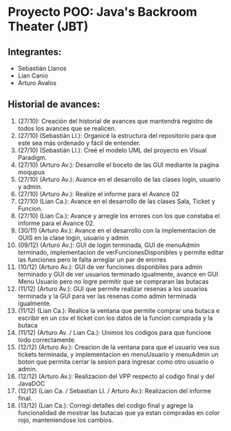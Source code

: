 # Proyecto POO: Java's Backroom Theater (JBT)

## Integrantes:
- Sebastián Llanos
- Lian Canio
- Arturo Avalos

## Historial de avances:
1) (27/10): Creación del historial de avances que mantendrá registro de todos los avances que se realicen.
2) (27/10) (Sebastián Ll.): Organicé la estructura del repositorio para que este sea más ordenado y fácil de entender.
3) (27/10) (Sebastián Ll.): Creé el modelo UML del proyecto en Visual Paradigm.
4) (27/10) (Arturo Av.): Desarrolle el boceto de las GUI mediante la pagina moqupus
5) (27/10) (Arturo Av.): Avance en el desarrollo de las clases login, usuario y admin.
6) (27/10) (Arturo Av.): Realize el informe para el Avance 02
7) (27/10) (Lian Ca.): Avance en el desarrollo de las clases Sala, Ticket y Funcion.
8) (27/10) (Lian Ca.): Avance y arregle los errores con los que constaba el informe para el Avance 02.
9) (30/11) (Arturo Av.): Avance en el desarrollo con la implementacion de GUIS en la clase login, usuario y admin
10) (09/12) (Arturo Av.): GUI de login terminada, GUI de menuAdmin terminado, implementacion de verFuncionesDisponibles y permite editar las funciones pero le falta arreglar un par de erorres
11) (10/12) (Arturo Av.): GUI de ver funciones disponbiles para admin terminado y GUI de ver usuarios terminado igualmente, avance en GUI Menu Usuario pero no logre permitir que se compraran las butacas
12) (11/12) (Arturo Av.): GUI que permite realizar resenas a los usuarios terminada y la GUI para ver las resenas como admin terminada igualmente.
13) (11/12) (Lian Ca.): Realice la ventana que permite comprar una butaca e escribir en un csv el ticket con los datos de la funcion comprada y la butaca
14) (11/12) (Arturo Av. / Lian Ca.): Unimos los codigos para que funcione todo correctamente.
15) (12/12) (Arturo Av.): Creacion de la ventana para que el usuario vea sus tickets terminada, y implementacion en menuUsuario y menuAdmin un boton que permita cerrar la sesion para ingresar como otro usuario o admin.
16) (12/12) (Arturo Av.): Realizacion del VPP respecto al codigo final y del JavaDOC
17) (12/12) (Lian Ca. / Sebastian Ll. / Arturo Av.): Realizacion del informe final.
18) (13/12) (Lian Ca.): Corregí detalles del codigo final y agrege la funcionalidad de mostrar las butacas que ya estan compradas en color rojo, manteniendose los cambios.
